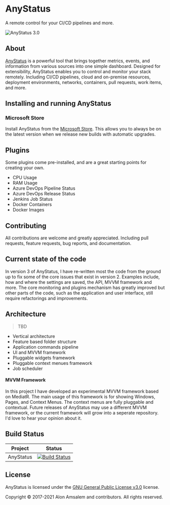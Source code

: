 # AnyStatus

A remote control for your CI/CD pipelines and more.

![AnyStatus 3.0](https://www.anystat.us/assets/images/screenshots/anystatus-3.0.293-preview.png)

## About

[AnyStatus](https://www.anystat.us) is a powerful tool that brings together metrics, events, and information from various sources into one simple dashboard. Designed for extensibility, AnyStatus enables you to control and monitor your stack remotely. Including CI/CD pipelines, cloud and on-premise resources, deployment environments, networks, containers, pull requests, work items, and more.

## Installing and running AnyStatus

### Microsoft Store

Install AnyStatus from the [Microsoft Store](https://www.microsoft.com/en-us/p/anystatus/9p044vpk62sb). This allows you to always be on the latest version when we release new builds with automatic upgrades.

## Plugins

Some plugins come pre-installed, and are a great starting points for creating your own.

- CPU Usage
- RAM Usage
- Azure DevOps Pipeline Status
- Azure DevOps Release Status
- Jenkins Job Status
- Docker Containers
- Docker Images

## Contributing

All contributions are welcome and greatly appreciated. Including pull requests, feature requests, bug reports, and documentation.

## Current state of the code

In version 3 of AnyStatus, I have re-written most the code from the ground up to fix some of the core issues that exist in version 2.
Examples include, how and where the settings are saved, the API, MVVM framework and more. The core monitoring and plugins mechanism has greatly improved but other parts of the code, such as the application and user interface, still require refactorings and improvements.

## Architecture

> TBD

- Vertical architecture
- Feature based folder structure
- Application commands pipeline
- UI and MVVM framework
- Pluggable widgets framework
- Pluggable context menues framework
- Job scheduler

#### MVVM Framework

In this project I have developed an experimental MVVM framework based on MediatR. The main usage of this framework is for showing Windows, Pages, and Context Menus.
The context menus are fully pluggable and contextual. Future releases of AnyStatus may use a different MVVM framework, or the current framework will grow into a seperate repository. I'd love to hear your opinion about it.

## Build Status

|Project|Status|
|-------|------|
|AnyStatus|[![Build Status](https://dev.azure.com/anystatus/AnyStatus/_apis/build/status/AnyStatus?repoName=AnyStatus%2FAnyStatus&branchName=main)](https://dev.azure.com/anystatus/AnyStatus/_build/latest?definitionId=1&repoName=AnyStatus%2FAnyStatus&branchName=main)|

## License

AnyStatus is licensed under the [GNU General Public License v3.0](LICENSE) license.

Copyright © 2017-2021 Alon Amsalem and contributors. All rights reserved.
